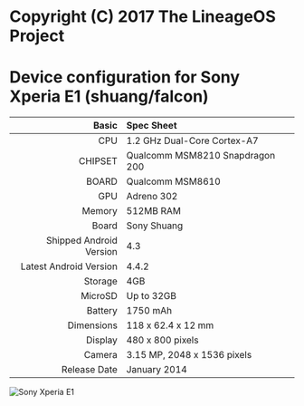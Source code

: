 Copyright (C) 2017 The LineageOS Project
=============================================

Device configuration for Sony Xperia E1 (shuang/falcon)
=====================================

Basic   | Spec Sheet
-------:|:-------------------------
CPU     | 1.2 GHz Dual-Core Cortex-A7
CHIPSET | Qualcomm MSM8210 Snapdragon 200
BOARD   | Qualcomm MSM8610
GPU     | Adreno 302
Memory  | 512MB RAM
Board   | Sony Shuang
Shipped Android Version | 4.3
Latest Android Version  | 4.4.2
Storage | 4GB
MicroSD | Up to 32GB
Battery | 1750 mAh
Dimensions | 118 x 62.4 x 12 mm
Display | 480 x 800 pixels
Camera  | 3.15 MP, 2048 x 1536 pixels
Release Date | January 2014

![Sony Xperia E1](http://api.sonymobile.com/files/xperia-e1-hero-white-1240x840-1a823694841bc38b045bbad747494b85.jpg "Sony Xperia E1")
